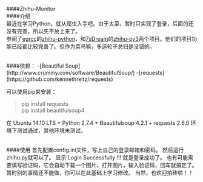 ####Zhihu-Monitor
<br/>
####介绍  
最近在学习Python，就从爬虫入手吧。由于太菜，暂时只实现了登录，后面的还没有完善，所以先不放上来了。  
参阅了[egrcc](https://github.com/egrcc)的[zhihu-python](https://github.com/egrcc/zhihu-python)，和[7sDream](https://github.com/7sDream)的[zhihu-py3](https://github.com/7sDream/zhihu-py3)两个项目。他们的项目功能已经都比较完善了。但作为菜鸟嘛，多造轮子总归是没错的。

<br/>
####依赖：  
-[Beautiful Soup](http://www.crummy.com/software/BeautifulSoup/)  
-[requests](https://github.com/kennethreitz/requests)

可以使用pip来安装：

> pip install requests  
> pip install beautifulsoup4

在 Ubuntu 14.10 LTS + Python 2.7.4 + Beautifulsoup 4.2.1 + requests 2.6.0 环境下测试通过，其他环境未测试。

<br/>
####使用  
首先配置config.ini文件，写上自己的登录邮箱和密码。
然后运行zhihu.py就可以了。  
显示'Login Successfully !!!'就是登录成功了。  
也有可能需要填写验证码，它会自动下载一个图片，打开图片，输入验证码，回车就搞定了。  
暂时别的事情还不能做，你可以在此基础上学习修改。
当然，也欢迎拍砖啦！！
